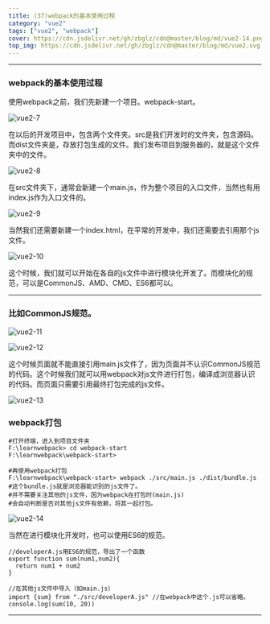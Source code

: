 ```yaml
---
title: (37)webpack的基本使用过程
category: "vue2"
tags: ["vue2", "webpack"]
cover: https://cdn.jsdelivr.net/gh/zbglz/cdn@master/blog/md/vue2-14.png
top_img: https://cdn.jsdelivr.net/gh/zbglz/cdn@master/blog/md/vue2.svg
---
```


***

### webpack的基本使用过程

使用webpack之前，我们先新建一个项目。webpack-start。

![vue2-7](https://cdn.jsdelivr.net/gh/zbglz/cdn@master/blog/md/vue2-7.png)

在以后的开发项目中，包含两个文件夹。src是我们开发时的文件夹，包含源码。而dist文件夹是，存放打包生成的文件。我们发布项目到服务器的，就是这个文件夹中的文件。

![vue2-8](https://cdn.jsdelivr.net/gh/zbglz/cdn@master/blog/md/vue2-8.png)

在src文件夹下，通常会新建一个main.js，作为整个项目的入口文件，当然也有用index.js作为入口文件的。

![vue2-9](https://cdn.jsdelivr.net/gh/zbglz/cdn@master/blog/md/vue2-9.png)

当然我们还需要新建一个index.html，在平常的开发中，我们还需要去引用那个js文件。

![vue2-10](https://cdn.jsdelivr.net/gh/zbglz/cdn@master/blog/md/vue2-10.png)

这个时候，我们就可以开始在各自的js文件中进行模块化开发了。而模块化的规范，可以是CommonJS、AMD、CMD、ES6都可以。

***

### 比如CommonJS规范。

![vue2-11](https://cdn.jsdelivr.net/gh/zbglz/cdn@master/blog/md/vue2-11.png)

![vue2-12](https://cdn.jsdelivr.net/gh/zbglz/cdn@master/blog/md/vue2-12.png)

这个时候页面就不能直接引用main.js文件了，因为页面并不认识CommonJS规范的代码。这个时候我们就可以用webpack对js文件进行打包，编译成浏览器认识的代码。而页面只需要引用最终打包完成的js文件。

![vue2-13](https://cdn.jsdelivr.net/gh/zbglz/cdn@master/blog/md/vue2-13.png)

### webpack打包


    #打开终端，进入到项目文件夹
    F:\learnwebpack> cd webpack-start
    F:\learnwebpack\webpack-start> 
    
    #再使用webpack打包
    F:\learnwebpack\webpack-start> webpack ./src/main.js ./dist/bundle.js
    #这个bundle.js就是浏览器能识别的js文件了。
    #并不需要关注其他的js文件，因为webpack在打包时(main.js)
    #会自动判断是否对其他js文件有依赖，将其一起打包。


![vue2-14](https://cdn.jsdelivr.net/gh/zbglz/cdn@master/blog/md/vue2-14.png)

当然在进行模块化开发时，也可以使用ES6的规范。


    //developerA.js用ES6的规范，导出了一个函数
    export function sum(num1,num2){
      return num1 + num2
    }
    
    //在其他js文件中导入（如main.js）
    import {sum} from "./src/developerA.js" //在webpack中这个.js可以省略。
    console.log(sum(10, 20))


***